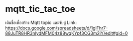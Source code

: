 # mqtt_tic_tac_toe


เติมชื่อเพื่อสร้าง Mqtt topic และจับคู่
Link: https://docs.google.com/spreadsheets/d/1glFhr7-88JuTR8HR3nIydMFM04z88wqKYpf3CG3m2iY/edit#gid=0
